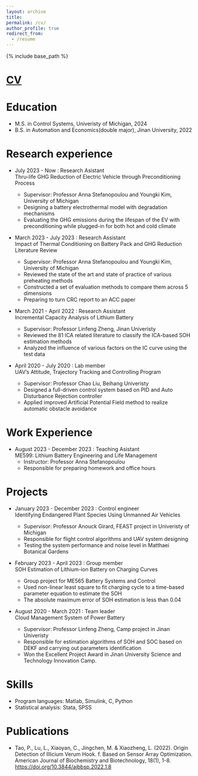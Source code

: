 ```yaml
---
layout: archive
title: 
permalink: /cv/
author_profile: true
redirect_from:
  - /resume
---
```


{% include base_path %}

[CV](https://drive.google.com/file/d/1zcS8RqZyMBWXBUMpNXx0t8gDAK3uP_8_/view?usp=drive_link)
======

Education
======
* M.S. in Control Systems, Univeristy of Michigan, 2024
* B.S. in Automation and Economics(double major), Jinan University, 2022

Research experience
======
* July 2023 - Now : Research Asistant                                                                                              
  Thru-life GHG Reduction of Electric Vehicle through Preconditioning Process  
  * Supervisor: Professor Anna Stefanopoulou and Youngki Kim, University of Michigan
  * Designing a battery electrothermal model with degradation mechanisms
  * Evaluating the GHG emissions during the lifespan of the EV with preconditioning while plugged-in for both hot and cold climate


* March 2023 - July 2023 : Research Assistant                                                                     
  Impact of Thermal Conditioning on Battery Pack and GHG Reduction Literature Review
  * Supervisor: Professor Anna Stefanopoulou and Youngki Kim, University of Michigan
  * Reviewed the state of the art and state of practice of various preheating methods 
  * Constructed a set of evaluation methods to compare them across 5 dimensions
  * Preparing to turn CRC report to an ACC paper
  
  
* March 2021 - April 2022 : Research Assistant                                                         
  Incremental Capacity Analysis of Lithium Battery 
  * Supervisor: Professor Linfeng Zheng, Jinan Univeristy
  * Reviewed the 81 ICA related literature to classify the ICA-based SOH estimation methods
  * Analyzed the influence of various factors on the IC curve using the test data
  
 
* April 2020 - July 2020 : Lab member                              
  UAV’s Attitude, Trajectory Tracking and Controlling Program
  * Supervisor: Professor Chao Liu, Beihang Univeristy
  * Designed a full-driven control system based on PID and Auto Disturbance Rejection controller
  * Applied improved Artificial Potential Field method to realize automatic obstacle avoidance

Work Experience
======
* August 2023 - December 2023 : Teaching Asistant                                                 
  ME599: Lithium Battery Engineering and Life Management
  * Instructor: Professor Anna Stefanopoulou
  * Responsible for preparing homework and office hours

Projects
======
* January 2023 - December 2023 : Control engineer                                  
  Identifying Endangered Plant Species Using Unmanned Air Vehicles
  * Supervisor: Professor Anouck Girard, FEAST project in Univeristy of Michigan
  * Responsible for flight control algorithms and UAV system designing
  * Testing the system performance and noise level in Matthaei Botanical Gardens

* February 2023 - April 2023 : Group member                                                              
  SOH Estimation of Lithium-ion Battery on Charging Curves
  * Group project for ME565 Battery Systems and Control
  * Used non-linear least square to fit charging cycle to a time-based parameter equation to estimate the SOH
  * The absolute maximum error of SOH estimation is less than 0.04

* August 2020 - March 2021 : Team leader                            
  Cloud Management System of Power Battery
  * Supervisor: Professor Linfeng Zheng, Camp project in Jinan Univeristy
  * Responsible for estimation algorithms of SOH and SOC based on DEKF and carrying out parameters identification
  * Won the Excellent Project Award in Jinan University Science and Technology Innovation Camp.

Skills
======
* Program languages: Matlab, Simulink, C, Python
* Statistical analysis: Stata, SPSS

Publications
======
* Tao, P., Lu, L., Xiaoyan, C., Jingchen, M. & Xiaozheng, L. (2022). Origin Detection of Illicium Verum Hook. f. Based on Sensor Array Optimization. American Journal of Biochemistry and Biotechnology, 18(1), 1-8. https://doi.org/10.3844/ajbbsp.2022.1.8

  

